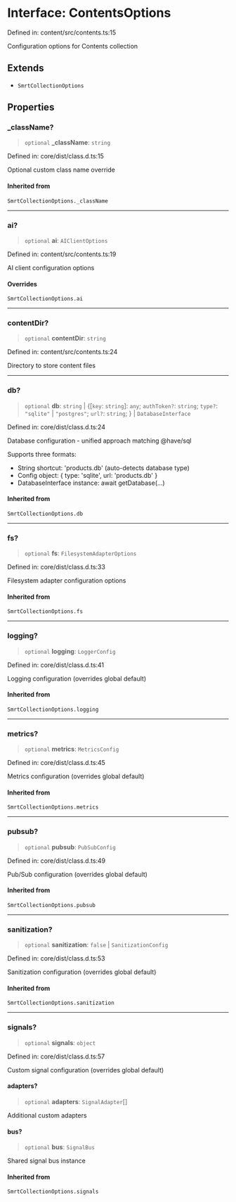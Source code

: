 # Interface: ContentsOptions

Defined in: content/src/contents.ts:15

Configuration options for Contents collection

## Extends

- `SmrtCollectionOptions`

## Properties

### \_className?

> `optional` **\_className**: `string`

Defined in: core/dist/class.d.ts:15

Optional custom class name override

#### Inherited from

`SmrtCollectionOptions._className`

***

### ai?

> `optional` **ai**: `AIClientOptions`

Defined in: content/src/contents.ts:19

AI client configuration options

#### Overrides

`SmrtCollectionOptions.ai`

***

### contentDir?

> `optional` **contentDir**: `string`

Defined in: content/src/contents.ts:24

Directory to store content files

***

### db?

> `optional` **db**: `string` \| \{\[`key`: `string`\]: `any`; `authToken?`: `string`; `type?`: `"sqlite"` \| `"postgres"`; `url?`: `string`; \} \| `DatabaseInterface`

Defined in: core/dist/class.d.ts:24

Database configuration - unified approach matching @have/sql

Supports three formats:
- String shortcut: 'products.db' (auto-detects database type)
- Config object: { type: 'sqlite', url: 'products.db' }
- DatabaseInterface instance: await getDatabase(...)

#### Inherited from

`SmrtCollectionOptions.db`

***

### fs?

> `optional` **fs**: `FilesystemAdapterOptions`

Defined in: core/dist/class.d.ts:33

Filesystem adapter configuration options

#### Inherited from

`SmrtCollectionOptions.fs`

***

### logging?

> `optional` **logging**: `LoggerConfig`

Defined in: core/dist/class.d.ts:41

Logging configuration (overrides global default)

#### Inherited from

`SmrtCollectionOptions.logging`

***

### metrics?

> `optional` **metrics**: `MetricsConfig`

Defined in: core/dist/class.d.ts:45

Metrics configuration (overrides global default)

#### Inherited from

`SmrtCollectionOptions.metrics`

***

### pubsub?

> `optional` **pubsub**: `PubSubConfig`

Defined in: core/dist/class.d.ts:49

Pub/Sub configuration (overrides global default)

#### Inherited from

`SmrtCollectionOptions.pubsub`

***

### sanitization?

> `optional` **sanitization**: `false` \| `SanitizationConfig`

Defined in: core/dist/class.d.ts:53

Sanitization configuration (overrides global default)

#### Inherited from

`SmrtCollectionOptions.sanitization`

***

### signals?

> `optional` **signals**: `object`

Defined in: core/dist/class.d.ts:57

Custom signal configuration (overrides global default)

#### adapters?

> `optional` **adapters**: `SignalAdapter`[]

Additional custom adapters

#### bus?

> `optional` **bus**: `SignalBus`

Shared signal bus instance

#### Inherited from

`SmrtCollectionOptions.signals`
